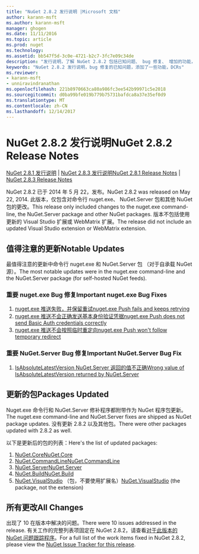 ```yaml
---
title: "NuGet 2.8.2 发行说明 |Microsoft 文档"
author: karann-msft
ms.author: karann-msft
manager: ghogen
ms.date: 11/11/2016
ms.topic: article
ms.prod: nuget
ms.technology: 
ms.assetid: bb547f5d-3c0e-4721-b2c7-3fc7e09c34de
description: "发行说明，了解 NuGet 2.8.2 包括已知问题、 bug 修复、 增加的功能，以及 DCRs。"
keywords: "NuGet 2.8.2 发行说明，bug 修复的已知问题，添加了一些功能，DCRs"
ms.reviewer:
- karann-msft
- unniravindranathan
ms.openlocfilehash: 221b8970663ca80a986fc3ee542b99971c5e2018
ms.sourcegitcommit: d0ba99bfe019b779b75731bafdca8a37e35ef0d9
ms.translationtype: MT
ms.contentlocale: zh-CN
ms.lasthandoff: 12/14/2017
---
```

# <a name="nuget-282-release-notes"></a><span data-ttu-id="a9363-104">NuGet 2.8.2 发行说明</span><span class="sxs-lookup"><span data-stu-id="a9363-104">NuGet 2.8.2 Release Notes</span></span>

<span data-ttu-id="a9363-105">[NuGet 2.8.1 发行说明](../release-notes/nuget-2.8.1.md) | [NuGet 2.8.3 发行说明](../release-notes/nuget-2.8.3.md)</span><span class="sxs-lookup"><span data-stu-id="a9363-105">[NuGet 2.8.1 Release Notes](../release-notes/nuget-2.8.1.md) | [NuGet 2.8.3 Release Notes](../release-notes/nuget-2.8.3.md)</span></span>

<span data-ttu-id="a9363-106">NuGet 2.8.2 已于 2014 年 5 月 22，发布。</span><span class="sxs-lookup"><span data-stu-id="a9363-106">NuGet 2.8.2 was released on May 22, 2014.</span></span>  <span data-ttu-id="a9363-107">此版本，仅包含对命令行 nuget.exe、 NuGet.Server 包和其他 NuGet 包的更改。</span><span class="sxs-lookup"><span data-stu-id="a9363-107">This release only included changes to the nuget.exe command-line, the NuGet.Server package and other NuGet packages.</span></span>  <span data-ttu-id="a9363-108">版本不包括使用更新的 Visual Studio 扩展或 WebMatrix 扩展。</span><span class="sxs-lookup"><span data-stu-id="a9363-108">The release did not include an updated Visual Studio extension or WebMatrix extension.</span></span>

## <a name="notable-updates"></a><span data-ttu-id="a9363-109">值得注意的更新</span><span class="sxs-lookup"><span data-stu-id="a9363-109">Notable Updates</span></span>

<span data-ttu-id="a9363-110">最值得注意的更新中命令行 nuget.exe 和 NuGet.Server 包 （对于自承载 NuGet 源）。</span><span class="sxs-lookup"><span data-stu-id="a9363-110">The most notable updates were in the nuget.exe command-line and the NuGet.Server package (for self-hosted NuGet feeds).</span></span>

### <a name="important-nugetexe-bug-fixes"></a><span data-ttu-id="a9363-111">重要 nuget.exe Bug 修复</span><span class="sxs-lookup"><span data-stu-id="a9363-111">Important nuget.exe Bug Fixes</span></span>

1. [<span data-ttu-id="a9363-112">nuget.exe 推送失败，并保留重试</span><span class="sxs-lookup"><span data-stu-id="a9363-112">nuget.exe Push fails and keeps retrying</span></span>](https://nuget.codeplex.com/workitem/4000)
1. [<span data-ttu-id="a9363-113">nuget.exe 推送不会正确发送基本身份验证凭据</span><span class="sxs-lookup"><span data-stu-id="a9363-113">nuget.exe Push does not send Basic Auth credentials correctly</span></span>](https://nuget.codeplex.com/workitem/4109)
1. [<span data-ttu-id="a9363-114">nuget.exe 推送不会按照临时重定向</span><span class="sxs-lookup"><span data-stu-id="a9363-114">nuget.exe Push won't follow temporary redirect</span></span>](https://nuget.codeplex.com/workitem/4050)

### <a name="important-nugetserver-bug-fix"></a><span data-ttu-id="a9363-115">重要 NuGet.Server Bug 修复</span><span class="sxs-lookup"><span data-stu-id="a9363-115">Important NuGet.Server Bug Fix</span></span>

1. [<span data-ttu-id="a9363-116">IsAbsoluteLatestVersion NuGet.Server 返回的值不正确</span><span class="sxs-lookup"><span data-stu-id="a9363-116">Wrong value of IsAbsoluteLatestVersion returned by NuGet.Server</span></span>](https://nuget.codeplex.com/workitem/4147)

## <a name="packages-updated"></a><span data-ttu-id="a9363-117">更新的包</span><span class="sxs-lookup"><span data-stu-id="a9363-117">Packages Updated</span></span>

<span data-ttu-id="a9363-118">Nuget.exe 命令行和 NuGet.Server 修补程序都附带作为 NuGet 程序包更新。</span><span class="sxs-lookup"><span data-stu-id="a9363-118">The nuget.exe command-line and NuGet.Server fixes are shipped as NuGet package updates.</span></span>  <span data-ttu-id="a9363-119">没有更新 2.8.2 以及其他包。</span><span class="sxs-lookup"><span data-stu-id="a9363-119">There were other packages updated with 2.8.2 as well.</span></span>

<span data-ttu-id="a9363-120">以下是更新后的包的列表：</span><span class="sxs-lookup"><span data-stu-id="a9363-120">Here's the list of updated packages:</span></span>

1. [<span data-ttu-id="a9363-121">NuGet.Core</span><span class="sxs-lookup"><span data-stu-id="a9363-121">NuGet.Core</span></span>](https://www.nuget.org/packages/NuGet.Core/)
1. [<span data-ttu-id="a9363-122">NuGet.CommandLine</span><span class="sxs-lookup"><span data-stu-id="a9363-122">NuGet.CommandLine</span></span>](https://www.nuget.org/packages/NuGet.CommandLine/)
1. [<span data-ttu-id="a9363-123">NuGet.Server</span><span class="sxs-lookup"><span data-stu-id="a9363-123">NuGet.Server</span></span>](https://www.nuget.org/packages/NuGet.Server/)
1. [<span data-ttu-id="a9363-124">NuGet.Build</span><span class="sxs-lookup"><span data-stu-id="a9363-124">NuGet.Build</span></span>](https://www.nuget.org/packages/NuGet.Build/)
1. <span data-ttu-id="a9363-125">[NuGet.VisualStudio](https://www.nuget.org/packages/NuGet.VisualStudio/) （包，不要使用扩展名）</span><span class="sxs-lookup"><span data-stu-id="a9363-125">[NuGet.VisualStudio](https://www.nuget.org/packages/NuGet.VisualStudio/) (the package, not the extension)</span></span>

## <a name="all-changes"></a><span data-ttu-id="a9363-126">所有更改</span><span class="sxs-lookup"><span data-stu-id="a9363-126">All Changes</span></span>
<span data-ttu-id="a9363-127">出现了 10 在版本中解决的问题。</span><span class="sxs-lookup"><span data-stu-id="a9363-127">There were 10 issues addressed in the release.</span></span> <span data-ttu-id="a9363-128">有关工作的完整列表项固定在 NuGet 2.8.2，请查看[对于此版本的 NuGet 问题跟踪程序](https://nuget.codeplex.com/workitem/list/advanced?keyword=&status=All&type=All&priority=All&release=NuGet%202.8.2&assignedTo=All&component=All&sortField=LastUpdatedDate&sortDirection=Descending&page=0&reasonClosed=All)。</span><span class="sxs-lookup"><span data-stu-id="a9363-128">For a full list of the work items fixed in NuGet 2.8.2, please view the [NuGet Issue Tracker for this release](https://nuget.codeplex.com/workitem/list/advanced?keyword=&status=All&type=All&priority=All&release=NuGet%202.8.2&assignedTo=All&component=All&sortField=LastUpdatedDate&sortDirection=Descending&page=0&reasonClosed=All).</span></span>
